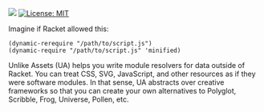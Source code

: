 [![](https://img.shields.io/badge/%E2%99%A5-Support%20Ethical%20Software-red)](https://sagegerard.com/subscribe.html)
[![License: MIT](https://img.shields.io/badge/License-MIT-yellow.svg)](https://opensource.org/licenses/MIT)

Imagine if Racket allowed this:

```
(dynamic-rerequire "/path/to/script.js")
(dynamic-require "/path/to/script.js" 'minified)
```

Unlike Assets (UA) helps you write module resolvers for data outside
of Racket. You can treat CSS, SVG, JavaScript, and other resources as
if they were software modules. In that sense, UA abstracts over
creative frameworks so that you can create your own alternatives to
Polyglot, Scribble, Frog, Universe, Pollen, etc.
